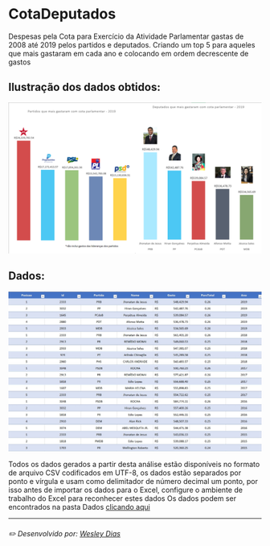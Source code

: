 # CotaDeputados
Despesas pela Cota para Exercício da Atividade Parlamentar gastas de 2008 até 2019 pelos partidos e deputados. Criando um top 5 para aqueles que mais gastaram em cada ano e colocando em ordem decrescente de gastos

## Ilustração dos dados obtidos:
![previa](https://github.com/WeDias/CotaDeputados/blob/master/ignorar/previa.png)

## Dados:
![previa](https://github.com/WeDias/CotaDeputados/blob/master/ignorar/gastopolitico.jpg)

Todos os dados gerados a partir desta análise estão disponíveis no formato de arquivo CSV codificados em UTF-8, 
os dados estão separados por ponto e vírgula e usam como delimitador de número decimal um ponto, 
por isso antes de importar os dados para o Excel, configure o ambiente de trabalho do Excel para reconhecer estes dados
Os dados podem ser encontrados na pasta Dados [clicando aqui](https://github.com/WeDias/CotaDeputados/tree/master/Dados)

---
###### ✏️ Desenvolvido por: [*Wesley Dias*](https://github.com/WeDias)
